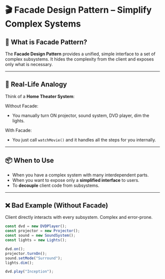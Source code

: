 # 🎬 Facade Design Pattern – Simplify Complex Systems

## 🧠 What is Facade Pattern?

The **Facade Design Pattern** provides a unified, simple interface to a set of complex subsystems. It hides the complexity from the client and exposes only what is necessary.

---

## 🎯 Real-Life Analogy

Think of a **Home Theater System**:

Without Facade:
- You manually turn ON projector, sound system, DVD player, dim the lights.

With Facade:
- You just call `watchMovie()` and it handles all the steps for you internally.

---

## 📦 When to Use

- When you have a complex system with many interdependent parts.
- When you want to expose only a **simplified interface** to users.
- To **decouple** client code from subsystems.

---

## ❌ Bad Example (Without Facade)

Client directly interacts with every subsystem. Complex and error-prone.

```js
const dvd = new DVDPlayer();
const projector = new Projector();
const sound = new SoundSystem();
const lights = new Lights();

dvd.on();
projector.turnOn();
sound.setMode("Surround");
lights.dim();

dvd.play("Inception");
